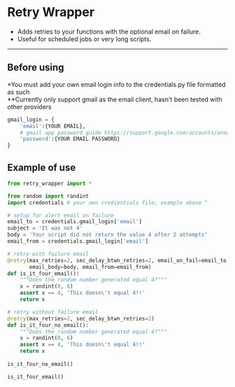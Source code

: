 # Retry Wrapper

- Adds retries to your functions with the optional email on failure. 
- Useful for scheduled jobs or very long scripts.
___

## Before using
*You must add your own email login info to the credentials.py file formatted as such<br /> 
**Currently only support gmail as the email client, hasn't been tested with other providers

```python
gmail_login = {
    'email':{YOUR EMAIL},
    # gmail app password guide https://support.google.com/accounts/answer/185833?hl=en
    'password':{YOUR EMAIL PASSWORD} 
}
```

## Example of use
```python
from retry_wrapper import *

from random import randint
import credentials # your own credientials file; example above ^

# setup for alert email on failure
email_to = credentials.gmail_login['email']
subject = 'It was not 4'
body = 'Your script did not return the value 4 after 2 attempts'
email_from = credentials.gmail_login['email']

# retry with failure email
@retry(max_retries=2, sec_delay_btwn_retries=2, email_on_fail=email_to, email_subject=subject,
       email_body=body, email_from=email_from)
def is_it_four_email():
    """Does the random number generated equal 4?"""
    x = randint(0, 6)
    assert x == 4, 'This doesn\'t equal 4!!'
    return x

# retry without failure email
@retry(max_retries=2, sec_delay_btwn_retries=2)
def is_it_four_no_email():
    """Does the random number generated equal 4?"""
    x = randint(0, 6)
    assert x == 4, 'This doesn\'t equal 4!!'
    return x
    
is_it_four_no_email()

is_it_four_email()
```
